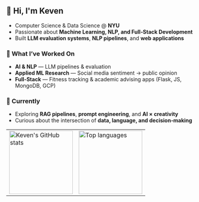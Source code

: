 <h2 align="left">👋 Hi, I'm Keven</h2>

- Computer Science & Data Science @ **NYU**
- Passionate about **Machine Learning, NLP, and Full‑Stack Development**
- Built **LLM evaluation systems**, **NLP pipelines**, and **web applications**

### 🧩 What I’ve Worked On
- **AI & NLP** — LLM pipelines & evaluation
- **Applied ML Research** — Social media sentiment → public opinion
- **Full‑Stack** — Fitness tracking & academic advising apps (Flask, JS, MongoDB, GCP)

### 🌱 Currently
- Exploring **RAG pipelines**, **prompt engineering**, and **AI × creativity**
- Curious about the intersection of **data, language, and decision‑making**

<table>
  <tr>
    <td>
      <img
        src="https://github-readme-stats.vercel.app/api?username=BlackCloud-K&show_icons=true&theme=tokyonight&hide_rank=true&include_all_commits=true&custom_title=BlackCloud-K%27s%20GitHub%20Stats&v=2"
        alt="Keven's GitHub stats"
        height="170"
      />
    </td>
    <td>
      <img
        src="https://github-readme-stats.vercel.app/api/top-langs/?username=BlackCloud-K&layout=compact&theme=tokyonight&card_width=360&v=2"
        alt="Top languages"
        height="170"
      />
    </td>
  </tr>
</table>

<!--
**BlackCloud-K/Blackcloud-K** is a ✨ _special_ ✨ repository because its `README.md` (this file) appears on your GitHub profile.

Here are some ideas to get you started:

- 🔭 I’m currently working on ...
- 🌱 I’m currently learning ...
- 👯 I’m looking to collaborate on ...
- 🤔 I’m looking for help with ...
- 💬 Ask me about ...
- 📫 How to reach me: ...
- 😄 Pronouns: ...
- ⚡ Fun fact: ...
-->

